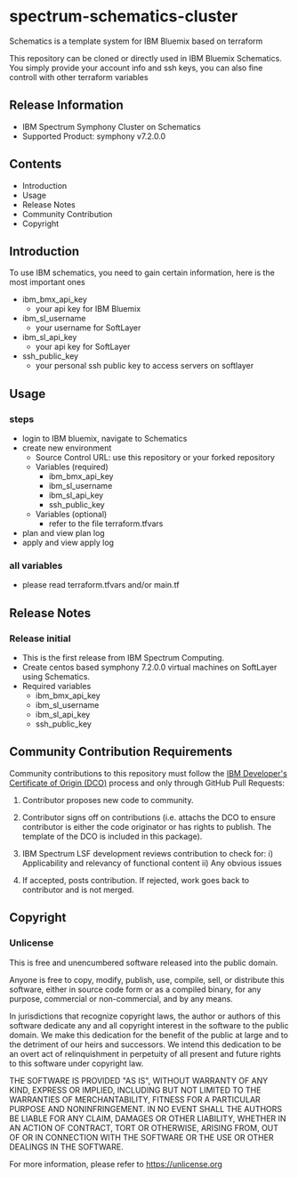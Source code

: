 # spectrum-schematics-cluster

Schematics is a template system for IBM Bluemix based on terraform

This repository can be cloned or directly used in IBM Bluemix Schematics. You simply provide your account info and ssh keys, you can also fine controll with other terraform variables

## Release Information

* IBM Spectrum Symphony Cluster on Schematics
* Supported Product: symphony v7.2.0.0

## Contents

* Introduction
* Usage
* Release Notes
* Community Contribution
* Copyright
 
## Introduction

To use IBM schematics, you need to gain certain information, here is the most important ones

- ibm_bmx_api_key
  - your api key for IBM Bluemix
- ibm_sl_username
  - your username for SoftLayer
- ibm_sl_api_key
  - your api key for SoftLayer
- ssh_public_key
  - your personal ssh public key to access servers on softlayer

## Usage

### steps

- login to IBM bluemix, navigate to Schematics
- create new environment
  - Source Control URL: use this repository or your forked repository 
  - Variables (required)
    - ibm_bmx_api_key
    - ibm_sl_username
    - ibm_sl_api_key
    - ssh_public_key
  - Variables (optional)
    - refer to the file terraform.tfvars
- plan and view plan log
- apply and view apply log

### all variables

- please read terraform.tfvars and/or main.tf

## Release Notes

### Release initial

- This is the first release from IBM Spectrum Computing.
- Create centos based symphony 7.2.0.0 virtual machines on SoftLayer using Schematics.
- Required variables
  - ibm_bmx_api_key
  - ibm_sl_username
  - ibm_sl_api_key
  - ssh_public_key

## Community Contribution Requirements

Community contributions to this repository must follow the [IBM Developer's Certificate of Origin (DCO)](https://github.com/IBMSpectrumComputing/platform-python-lsf-api/blob/master/IBMDCO.md) process and only through GitHub Pull Requests:

 1. Contributor proposes new code to community.

 2. Contributor signs off on contributions 
    (i.e. attachs the DCO to ensure contributor is either the code 
    originator or has rights to publish. The template of the DCO is included in
    this package).
 
 3. IBM Spectrum LSF development reviews contribution to check for:
    i)  Applicability and relevancy of functional content 
    ii) Any obvious issues

 4. If accepted, posts contribution. If rejected, work goes back to contributor and is not merged.

## Copyright

### Unlicense

This is free and unencumbered software released into the public domain.

Anyone is free to copy, modify, publish, use, compile, sell, or
distribute this software, either in source code form or as a compiled
binary, for any purpose, commercial or non-commercial, and by any
means.

In jurisdictions that recognize copyright laws, the author or authors
of this software dedicate any and all copyright interest in the
software to the public domain. We make this dedication for the benefit
of the public at large and to the detriment of our heirs and
successors. We intend this dedication to be an overt act of
relinquishment in perpetuity of all present and future rights to this
software under copyright law.

THE SOFTWARE IS PROVIDED "AS IS", WITHOUT WARRANTY OF ANY KIND,
EXPRESS OR IMPLIED, INCLUDING BUT NOT LIMITED TO THE WARRANTIES OF
MERCHANTABILITY, FITNESS FOR A PARTICULAR PURPOSE AND NONINFRINGEMENT.
IN NO EVENT SHALL THE AUTHORS BE LIABLE FOR ANY CLAIM, DAMAGES OR
OTHER LIABILITY, WHETHER IN AN ACTION OF CONTRACT, TORT OR OTHERWISE,
ARISING FROM, OUT OF OR IN CONNECTION WITH THE SOFTWARE OR THE USE OR
OTHER DEALINGS IN THE SOFTWARE.

For more information, please refer to <https://unlicense.org>
